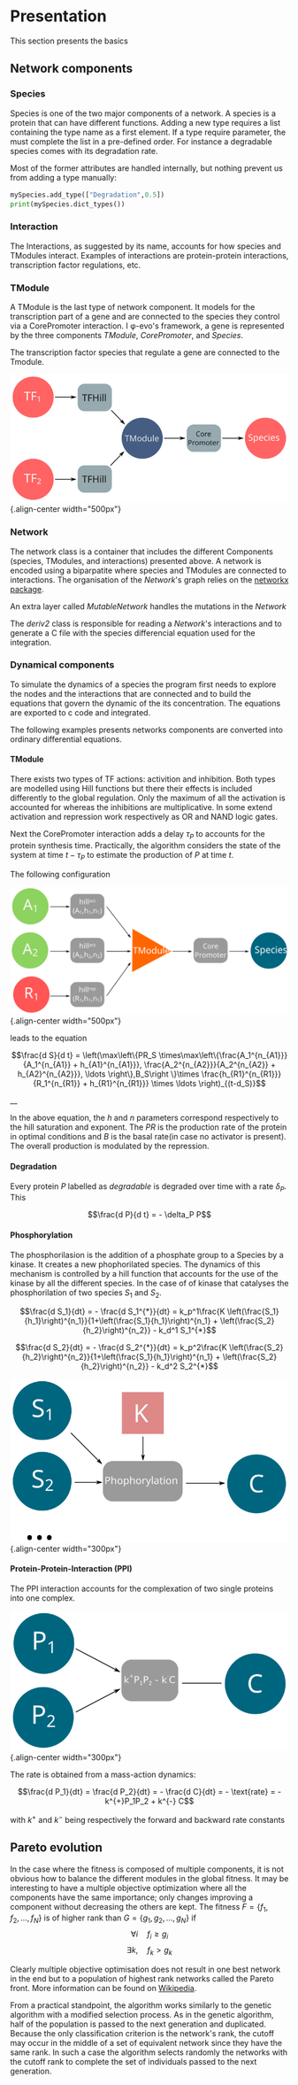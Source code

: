 Presentation
============

This section presents the basics

## Network components


### Species

Species is one of the two major components of a network. A species is a
protein that can have different functions. Adding a new type requires a
list containing the type name as a first element. If a type require parameter, the must complete the list in a pre-defined order. For instance a degradable species comes with its degradation rate.

Most of the former attributes are handled internally, but nothing prevent us from adding a type manually:

``` python
mySpecies.add_type(["Degradation",0.5])
print(mySpecies.dict_types())
```

### Interaction

The Interactions, as suggested by its name, accounts for how species and TModules interact. Examples of interactions are protein-protein interactions, transcription factor regulations, etc. 

### TModule

A TModule is the last type of network component. It models for the transcription part of a gene and are connected to the species they control via a CorePromoter interaction. I φ-evo's framework, a gene is represented by the three components *TModule*, *CorePromoter*, and *Species*.

The transcription factor species that regulate a gene are connected to the Tmodule.

![](TModule.svg){.align-center width="500px"} 

### Network

The network class is a container that includes the different
Components (species, TModules, and interactions) presented above. A network is
encoded using a biparpatite where species  and TModules are connected
to interactions. The organisation of the *Network*'s graph relies on the [networkx
package](https://networkx.github.io/).

An extra layer called *MutableNetwork* handles the mutations in the *Network*

The *deriv2* class is responsible for reading a *Network*'s  interactions and to generate a C file with the species differencial equation used for the integration.

### Dynamical components

To simulate the dynamics of a species the program first needs to
explore the nodes and the interactions that are connected and to build the equations that govern the dynamic of the its concentration. The equations are exported to c code and integrated. 

The following examples presents networks components are converted into ordinary differential equations.

#### TModule

There exists two types of TF actions: activition and inhibition. Both types are modelled using Hill functions but there their effects is included differently to the global regulation. Only the maximum of all the activation is accounted for whereas the inhibitions are multiplicative. In some extend activation and repression work respectively as OR and NAND logic gates.

Next the CorePromoter interaction adds a delay $\tau_P$ to accounts for
the protein synthesis time. Practically, the algorithm considers the
state of the system at time $t-\tau_P$ to estimate the production of $P$
at time $t$.

The following configuration

![](TFHill_interaction.svg){.align-center width="500px"}

leads to the equation

$$\frac{d S}{d t} = \left(\max\left\{PR_S \times\max\left\{\frac{A_1^{n_{A1}}}{A_1^{n_{A1}} + h_{A1}^{n_{A1}}}, \frac{A_2^{n_{A2}}}{A_2^{n_{A2}} + h_{A2}^{n_{A2}}}, \ldots \right\},B_S\right \}\times \frac{h_{R1}^{n_{R1}}}{R_1^{n_{R1}} + h_{R1}^{n_{R1}}} \times \ldots \right)_{(t-d_S)}$$

__

In the above equation, the $h$ and $n$ parameters correspond
respectively to the hill saturation and exponent. The $PR$ is the
production rate of the protein in optimal conditions and $B$ is the
basal rate(in case no activator is present). The overall production is
modulated by the repression.

#### Degradation

Every protein $P$ labelled as *degradable* is degraded over time with a
rate $\delta_P$. This

$$\frac{d P}{d t} =  - \delta_P P$$

#### Phosphorylation

The phosphorilasion is the addition of a phosphate group to a Species by
a kinase. It creates a new phophorilated species. The dynamics of this
mechanism is controlled by a hill function that accounts for the use of
the kinase by all the different species. In the case of of kinase that
catalyses the phosphorilation of two species $S_1$ and $S_2$.

$$\frac{d S_1}{dt} = - \frac{d S_1^{*}}{dt} = k_p^1\frac{K \left(\frac{S_1}{h_1}\right)^{n_1}}{1+\left(\frac{S_1}{h_1}\right)^{n_1} + \left(\frac{S_2}{h_2}\right)^{n_2}} - k_d^1 S_1^{*}$$

$$\frac{d S_2}{dt} = - \frac{d S_2^{*}}{dt} = k_p^2\frac{K \left(\frac{S_2}{h_2}\right)^{n_2}}{1+\left(\frac{S_1}{h_1}\right)^{n_1} + \left(\frac{S_2}{h_2}\right)^{n_2}} - k_d^2 S_2^{*}$$


![](Phospho_interaction.svg){.align-center width="300px"}

#### Protein-Protein-Interaction (PPI)

The PPI interaction accounts for the complexation of two single proteins
into one complex.

![](PPI_interaction.svg){.align-center width="300px"}

The rate is obtained from a mass-action dynamics:

$$\frac{d P_1}{dt} = \frac{d P_2}{dt} = - \frac{d C}{dt} = - \text{rate} = - k^{+}P_1P_2 + k^{-} C$$

with $k^{+}$ and $k^{-}$ being respectively the forward and backward
rate constants

<!-- #### Ligand-Receptor interaction (LR) -->

<!-- This interaction corresponds to the complexation of two species - a -->
<!-- ligand and a receptor - to trigger a response in the system. -->

<!-- ![](LR_interaction.svg){.align-center width="300px"} -->

<!-- The ligand concentration are assumed to be add steady state which allows -->
<!-- to describe the rate using the *Michaelis-Menten-Henri* formalism: -->

<!-- $$\frac{d L}{dt} = \frac{d R}{dt} = - \frac{d C}{dt} = - \text{rate} = - \frac{V\,L\,R}{h + R}$$ -->

<!-- with $V$ and $h$ being respectively the association rate and the -->
<!-- association threshold. -->

<!-- ## Evolution -->

<!-- The evolution algorithm mimics Darwinian selection. It generates an initial population (of constant size size defined by the user) where the individuals are in competition to pass their genome to the next generation. Only the fittest half of the individuals passes to next generation and is allowed do reproduce (by duplication) in order to maintain the population size. -->



## Pareto evolution

In the case where the fitness is composed of multiple components, it is not obvious how to balance the different modules in the global fitness. It may be interesting to have a multiple objective optimization where all the components have the same importance; only changes improving a component without decreasing the others are kept. The fitness $F = \{f_1,f_2,...,f_N\}$ is of higher rank than $G = \{g_1,g_2,...,g_N\}$ if
$$\forall i\quad f_i\geq g_i$$
$$\exists k,\quad f_k>g_k$$

Clearly multiple objective optimisation does not result in one best network in the end but to a population of highest rank networks called the Pareto front. More information can be found on [Wikipedia](https://en.wikipedia.org/wiki/Multi-objective_optimization).

From a practical standpoint, the algorithm works similarly to the genetic algorithm with a modified selection process. As in the genetic algorithm, half of the population is passed to the next generation and duplicated. Because the only classification criterion is the network's rank, the cutoff may occur in the middle of a set of equivalent network since they have the same rank. In such a case the algorithm selects randomly the networks with the cutoff rank to complete the set of individuals passed to the next generation.
